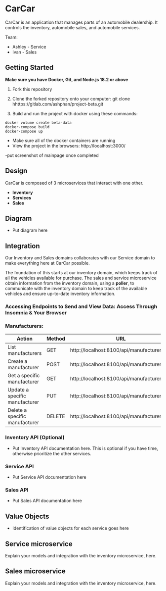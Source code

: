 # CarCar

CarCar is an application that manages parts of an automobile dealership. It controls the inventory, automobile sales, and automobile services.

Team:

* Ashley - Service
* Ivan - Sales

## Getting Started

**Make sure you have Docker, Git, and Node.js 18.2 or above**

1. Fork this repository

2. Clone the forked repository onto your computer:
git clone hhttps://gitlab.com/ashphan/project-beta.git

3. Build and run the project with docker using these commands:
```
docker volume create beta-data
docker-compose build
docker-compose up
```

- Make sure all of the docker containers are running
- View the project in the browsers: http://localhost:3000/

-put screenshot of mainpage once completed


## Design

CarCar is composed of 3 microservices that interact with one other.

- **Inventory**
- **Services**
- **Sales**

## Diagram
 - Put diagram here

## Integration

Our Inventory and Sales domains collaborates with our Service domain to make everything here at CarCar possible.

The foundation of this starts at our inventory domain, which keeps track of all the vehicles available for purchase. The sales and service microservice obtain information from the inventory domain, using a **poller**, to communicate with the inventory domain to keep track of the available vehicles and ensure up-to-date inventory information.


### Accessing Endpoints to Send and View Data: Access Through Insomnia & Your Browser

### Manufacturers:

| Action | Method | URL
| ----------- | ----------- | ----------- |
| List manufacturers | GET | http://localhost:8100/api/manufacturers/
| Create a manufacturer | POST | http://localhost:8100/api/manufacturers/ |
| Get a specific manufacturer | GET | http://localhost:8100/api/manufacturers/id/
| Update a specific manufacturer | PUT | http://localhost:8100/api/manufacturers/id/
| Delete a specific manufacturer | DELETE | http://localhost:8100/api/manufacturers/id/



### Inventory API (Optional)
 - Put Inventory API documentation here. This is optional if you have time, otherwise prioritize the other services.

### Service API
 - Put Service API documentation here

### Sales API
 - Put Sales API documentation here

## Value Objects
 - Identification of value objects for each service goes here





## Service microservice

Explain your models and integration with the inventory
microservice, here.

## Sales microservice

Explain your models and integration with the inventory
microservice, here.
